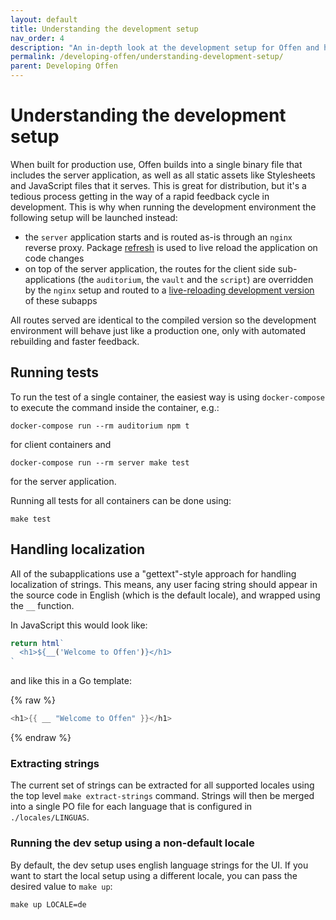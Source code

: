 ```yaml
---
layout: default
title: Understanding the development setup
nav_order: 4
description: "An in-depth look at the development setup for Offen and how to work with it."
permalink: /developing-offen/understanding-development-setup/
parent: Developing Offen
---
```


<!--
Copyright 2020-2021 - Offen Authors <hioffen@posteo.de>
SPDX-License-Identifier: Apache-2.0
-->

# Understanding the development setup

When built for production use, Offen builds into a single binary file that includes the server application, as well as all static assets like Stylesheets and JavaScript files that it serves. This is great for distribution, but it's a tedious process getting in the way of a rapid feedback cycle in development. This is why when running the development environment the following setup will be launched instead:

- the `server` application starts and is routed as-is through an `nginx` reverse proxy. Package [refresh][] is used to live reload the application on code changes
- on top of the server application, the routes for the client side sub-applications (the `auditorium`, the `vault`  and the `script`) are overridden by the `nginx` setup and routed to a [live-reloading development version][budo] of these subapps

All routes served are identical to the compiled version so the development environment will behave just like a production one, only with automated rebuilding and faster feedback.

## Running tests

To run the test of a single container, the easiest way is using `docker-compose` to execute the command inside the container, e.g.:

```
docker-compose run --rm auditorium npm t
```

for client containers and

```
docker-compose run --rm server make test
```

for the server application.

Running all tests for all containers can be done using:

```
make test
```

[refresh]: https://github.com/markbates/refresh
[budo]: https://github.com/mattdesl/budo

## Handling localization

All of the subapplications use a "gettext"-style approach for handling localization of strings. This means, any user facing string should appear in the source code in English (which is the default locale), and wrapped using the `__` function.

In JavaScript this would look like:

```js
return html`
  <h1>${__('Welcome to Offen')}</h1>
`
```

and like this in a Go template:

{% raw  %}
```go
<h1>{{ __ "Welcome to Offen" }}</h1>
```
{% endraw  %}

### Extracting strings

The current set of strings can be extracted for all supported locales using the top level `make extract-strings` command. Strings will then be merged into a single PO file for each language that is configured in `./locales/LINGUAS`.

### Running the dev setup using a non-default locale

By default, the dev setup uses english language strings for the UI. If you want to start the local setup using a different locale, you can pass the desired value to `make up`:

```
make up LOCALE=de
```
